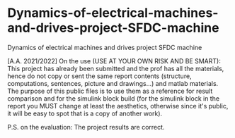 # Dynamics-of-electrical-machines-and-drives-project-SFDC-machine
Dynamics of electrical machines and drives project SFDC machine

[A.A. 2021/2022]
On the use (USE AT YOUR OWN RISK AND BE SMART):
This project has already been submitted and the prof has all the materials, hence do not copy or sent the same report contents (structure, computations, sentences, picture and drawings...) and matlab materials. 
The purpose of this public files is to use them as a reference for result comparison and for the simulink block build (for the simulink block in the report you MUST change at least the aesthetics, otherwise since it's public, it will be easy to spot that is a copy of another work).

P.S. on the evaluation: The project results are correct.
